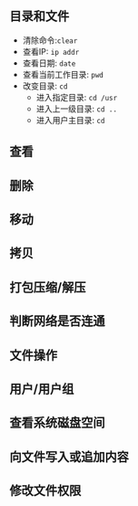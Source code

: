 ## 目录和文件
- 清除命令:`clear`
- 查看IP: `ip addr`
- 查看日期: `date` 
- 查看当前工作目录: `pwd`
- 改变目录: `cd`
  - 进入指定目录: `cd /usr`
  - 进入上一级目录: `cd ..`
  - 进入用户主目录: `cd`

## 查看
## 删除
## 移动
## 拷贝
## 打包压缩/解压
## 判断网络是否连通
## 文件操作
## 用户/用户组
## 查看系统磁盘空间
## 向文件写入或追加内容
## 修改文件权限